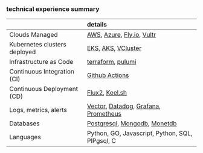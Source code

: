 ### technical experience summary

&nbsp; | details
:--- | :------
Clouds Managed | [AWS](https://aws.amazon.com), [Azure](https://azure.microsoft.com), [Fly.io](https://fly.io), [Vultr](https://www.vultr.com)
Kubernetes clusters deployed | [EKS](https://aws.amazon.com/eks), [AKS](https://azure.microsoft.com/products/kubernetes-service), [VCluster](https://www.vcluster.com)
Infrastructure as Code | [terraform](https://www.terraform.io), [pulumi](https://www.pulumi.com)
Continuous Integration (CI) | [Github Actions](https://github.com/features/actions)
Continuous Deployment (CD) | [Flux2](https://fluxcd.io), [Keel.sh](https://keel.sh)
Logs, metrics, alerts | [Vector](https://vector.dev), [Datadog](https://www.datadoghq.com), [Grafana](https://grafana.com), [Prometheus](https://prometheus.io)
Databases | [Postgresql](https://www.postgresql.org), [Mongodb](https://www.mongodb.com), [Monetdb](https://www.monetdb.org)
Languages | Python, GO, Javascript, Python, SQL, PlPgsql, C

